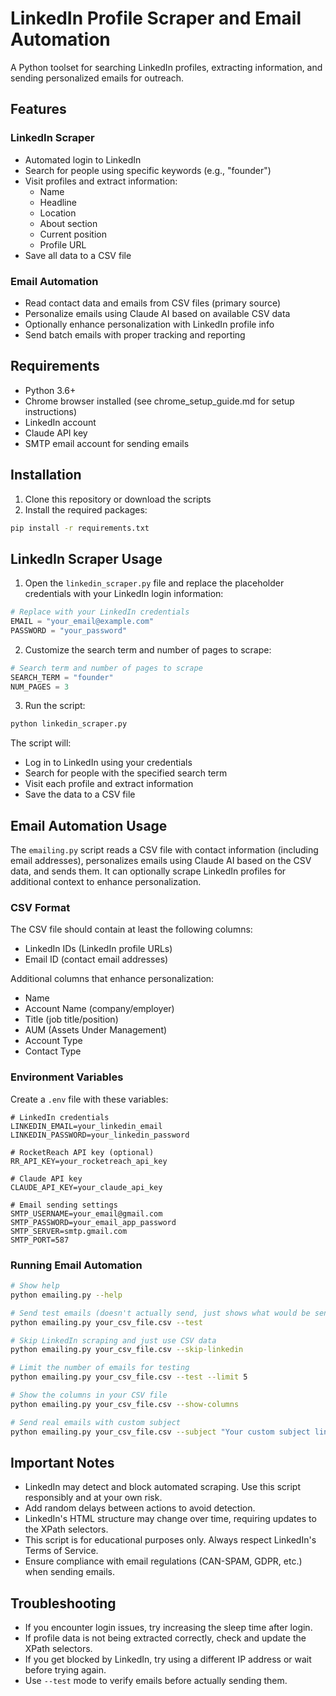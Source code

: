 # LinkedIn Profile Scraper and Email Automation

A Python toolset for searching LinkedIn profiles, extracting information, and sending personalized emails for outreach.

## Features

### LinkedIn Scraper
- Automated login to LinkedIn
- Search for people using specific keywords (e.g., "founder")
- Visit profiles and extract information:
  - Name
  - Headline
  - Location
  - About section
  - Current position
  - Profile URL
- Save all data to a CSV file

### Email Automation
- Read contact data and emails from CSV files (primary source)
- Personalize emails using Claude AI based on available CSV data
- Optionally enhance personalization with LinkedIn profile info
- Send batch emails with proper tracking and reporting

## Requirements

- Python 3.6+
- Chrome browser installed (see chrome_setup_guide.md for setup instructions)
- LinkedIn account
- Claude API key
- SMTP email account for sending emails

## Installation

1. Clone this repository or download the scripts
2. Install the required packages:

```bash
pip install -r requirements.txt
```

## LinkedIn Scraper Usage

1. Open the `linkedin_scraper.py` file and replace the placeholder credentials with your LinkedIn login information:

```python
# Replace with your LinkedIn credentials
EMAIL = "your_email@example.com"
PASSWORD = "your_password"
```

2. Customize the search term and number of pages to scrape:

```python
# Search term and number of pages to scrape
SEARCH_TERM = "founder"
NUM_PAGES = 3
```

3. Run the script:

```bash
python linkedin_scraper.py
```

The script will:
- Log in to LinkedIn using your credentials
- Search for people with the specified search term
- Visit each profile and extract information
- Save the data to a CSV file

## Email Automation Usage

The `emailing.py` script reads a CSV file with contact information (including email addresses), personalizes emails using Claude AI based on the CSV data, and sends them. It can optionally scrape LinkedIn profiles for additional context to enhance personalization.

### CSV Format

The CSV file should contain at least the following columns:
- LinkedIn IDs (LinkedIn profile URLs)
- Email ID (contact email addresses)

Additional columns that enhance personalization:
- Name
- Account Name (company/employer)
- Title (job title/position)
- AUM (Assets Under Management) 
- Account Type
- Contact Type

### Environment Variables

Create a `.env` file with these variables:

```
# LinkedIn credentials
LINKEDIN_EMAIL=your_linkedin_email
LINKEDIN_PASSWORD=your_linkedin_password

# RocketReach API key (optional)
RR_API_KEY=your_rocketreach_api_key

# Claude API key
CLAUDE_API_KEY=your_claude_api_key

# Email sending settings
SMTP_USERNAME=your_email@gmail.com
SMTP_PASSWORD=your_email_app_password
SMTP_SERVER=smtp.gmail.com
SMTP_PORT=587
```

### Running Email Automation

```bash
# Show help
python emailing.py --help

# Send test emails (doesn't actually send, just shows what would be sent)
python emailing.py your_csv_file.csv --test

# Skip LinkedIn scraping and just use CSV data
python emailing.py your_csv_file.csv --skip-linkedin

# Limit the number of emails for testing
python emailing.py your_csv_file.csv --test --limit 5

# Show the columns in your CSV file
python emailing.py your_csv_file.csv --show-columns

# Send real emails with custom subject
python emailing.py your_csv_file.csv --subject "Your custom subject line"
```

## Important Notes

- LinkedIn may detect and block automated scraping. Use this script responsibly and at your own risk.
- Add random delays between actions to avoid detection.
- LinkedIn's HTML structure may change over time, requiring updates to the XPath selectors.
- This script is for educational purposes only. Always respect LinkedIn's Terms of Service.
- Ensure compliance with email regulations (CAN-SPAM, GDPR, etc.) when sending emails.

## Troubleshooting

- If you encounter login issues, try increasing the sleep time after login.
- If profile data is not being extracted correctly, check and update the XPath selectors.
- If you get blocked by LinkedIn, try using a different IP address or wait before trying again.
- Use `--test` mode to verify emails before actually sending them.